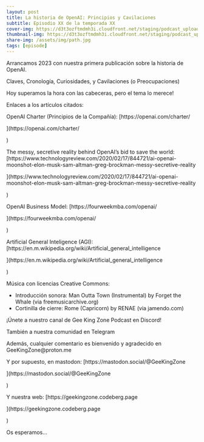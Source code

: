 ```yaml
---
layout: post
title: La historia de OpenAI: Principios y Cavilaciones
subtitle: Episodio XX de la temporada XX
cover-img: https://d3t3ozftmdmh3i.cloudfront.net/staging/podcast_uploaded_episode/14743809/14743809-1691161859820-d98823d809171.jpg
thumbnail-img: https://d3t3ozftmdmh3i.cloudfront.net/staging/podcast_uploaded_episode/14743809/14743809-1691161859820-d98823d809171.jpg
share-img: /assets/img/path.jpg
tags: [episode]
---
```


<p>Arrancamos 2023 con nuestra primera publicación sobre la historia de OpenAI.</p>
<p>Claves, Cronología, Curiosidades, y Cavilaciones (o Preocupaciones)</p>
<p>Hoy superamos la hora con las cabeceras, pero el tema lo merece!</p>
<p>Enlaces a los artículos citados:</p>
<p>OpenAI Charter (Principios de la Compañía): [https://openai.com/charter/</p>](https://openai.com/charter/</p>)
<p>The messy, secretive reality behind OpenAI’s bid to save the world: [https://www.technologyreview.com/2020/02/17/844721/ai-openai-moonshot-elon-musk-sam-altman-greg-brockman-messy-secretive-reality</p>](https://www.technologyreview.com/2020/02/17/844721/ai-openai-moonshot-elon-musk-sam-altman-greg-brockman-messy-secretive-reality</p>)
<p>OpenAI Business Model: [https://fourweekmba.com/openai/</p>](https://fourweekmba.com/openai/</p>)
<p>Artificial General Inteligence (AGI): [https://en.m.wikipedia.org/wiki/Artificial_general_intelligence</p>](https://en.m.wikipedia.org/wiki/Artificial_general_intelligence</p>)
<p>Música con licencias Creative Commons:</p>
<ul>
 <li>Introducción sonora: Man Outta Town (Instrumental) by Forget the Whale (via freemusicarchive.org)</li>
 <li>Cortinilla de cierre: Rome (Capricorn) by RENAE (via jamendo.com)</li>
</ul>
<p>¡Únete a nuestro canal de Gee King Zone Podcast en Discord!</p>
<p>También a nuestra comunidad en Telegram</p>
<p>Además, cualquier comentario es bienvenido y agradecido en GeeKingZone@proton.me</p>
<p>Y por supuesto, en mastodon: [https://mastodon.social/@GeeKingZone</p>](https://mastodon.social/@GeeKingZone</p>)
<p>Y nuestra web: [https://geekingzone.codeberg.page</p>](https://geekingzone.codeberg.page</p>)
<p>Os esperamos...</p>
